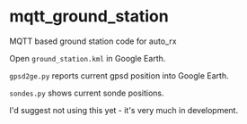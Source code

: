 # mqtt_ground_station
MQTT based ground station code for auto_rx

Open `ground_station.kml` in Google Earth.

`gpsd2ge.py` reports current gpsd position into Google Earth.

`sondes.py` shows current sonde positions.

I'd suggest not using this yet - it's very much in development.